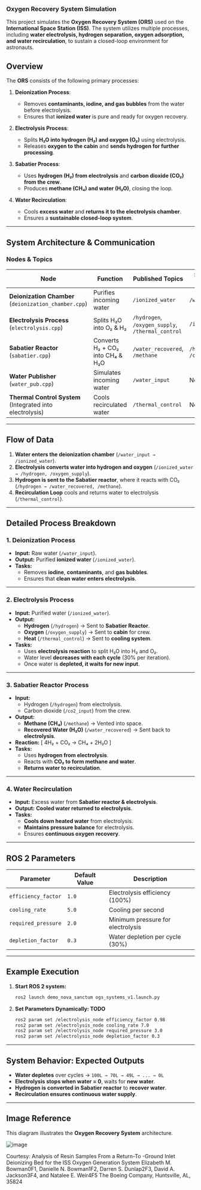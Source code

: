 
### **Oxygen Recovery System Simulation**

This project simulates the **Oxygen Recovery System (ORS)** used on the **International Space Station (ISS)**. The system utilizes multiple processes, including **water electrolysis, hydrogen separation, oxygen adsorption, and water recirculation**, to sustain a closed-loop environment for astronauts.

## **Overview**
The **ORS** consists of the following primary processes:

1. **Deionization Process**:
   - Removes **contaminants, iodine, and gas bubbles** from the water before electrolysis.
   - Ensures that **ionized water** is pure and ready for oxygen recovery.

2. **Electrolysis Process**:
   - Splits **H₂O into hydrogen (H₂) and oxygen (O₂)** using electrolysis.
   - Releases **oxygen to the cabin** and **sends hydrogen for further processing**.

3. **Sabatier Process**:
   - Uses **hydrogen (H₂) from electrolysis** and **carbon dioxide (CO₂) from the crew**.
   - Produces **methane (CH₄) and water (H₂O)**, closing the loop.

4. **Water Recirculation**:
   - Cools **excess water** and **returns it to the electrolysis chamber**.
   - Ensures a **sustainable closed-loop system**.

---

## **System Architecture & Communication**

### **Nodes & Topics**
| **Node** | **Function** | **Published Topics** | **Subscribed Topics** |
|----------|-------------|---------------------|---------------------|
| **Deionization Chamber** (`deionization_chamber.cpp`) | Purifies incoming water | `/ionized_water` | `/water_input` |
| **Electrolysis Process** (`electrolysis.cpp`) | Splits H₂O into O₂ & H₂ | `/hydrogen`, `/oxygen_supply`, `/thermal_control` | `/ionized_water` |
| **Sabatier Reactor** (`sabatier.cpp`) | Converts H₂ + CO₂ into CH₄ & H₂O | `/water_recovered`, `/methane` | `/hydrogen`, `/co2_input` |
| **Water Publisher** (`water_pub.cpp`) | Simulates incoming water | `/water_input` | None |
| **Thermal Control System** (Integrated into electrolysis) | Cools recirculated water | `/thermal_control` | None |

---

## **Flow of Data**
1. **Water enters the deionization chamber** (`/water_input → /ionized_water`).
2. **Electrolysis converts water into hydrogen and oxygen** (`/ionized_water → /hydrogen, /oxygen_supply`).
3. **Hydrogen is sent to the Sabatier reactor**, where it reacts with CO₂ (`/hydrogen → /water_recovered, /methane`).
4. **Recirculation Loop** cools and returns water to electrolysis (`/thermal_control`).

---

## **Detailed Process Breakdown**
### **1. Deionization Process**
- **Input:** Raw water (`/water_input`).
- **Output:** Purified **ionized water** (`/ionized_water`).
- **Tasks:**
  - Removes **iodine**, **contaminants**, and **gas bubbles**.
  - Ensures that **clean water enters electrolysis**.

---

### **2. Electrolysis Process**
- **Input:** Purified water (`/ionized_water`).
- **Output:**
  - **Hydrogen** (`/hydrogen`) → Sent to **Sabatier Reactor**.
  - **Oxygen** (`/oxygen_supply`) → Sent to **cabin** for crew.
  - **Heat** (`/thermal_control`) → Sent to **cooling system**.
- **Tasks:**
  - Uses **electrolysis reaction** to split H₂O into H₂ and O₂.
  - Water level **decreases with each cycle** (30% per iteration).
  - Once water is **depleted, it waits for new input**.

---

### **3. Sabatier Reactor Process**
- **Input:**
  - Hydrogen (`/hydrogen`) from electrolysis.
  - Carbon dioxide (`/co2_input`) from the crew.
- **Output:**
  - **Methane (CH₄)** (`/methane`) → Vented into space.
  - **Recovered Water (H₂O)** (`/water_recovered`) → Sent back to **electrolysis**.
- **Reaction:**
  \[
  4H₂ + CO₂ → CH₄ + 2H₂O
  \]
- **Tasks:**
  - Uses **hydrogen from electrolysis**.
  - Reacts with **CO₂ to form methane and water**.
  - **Returns water to recirculation**.

---

### **4. Water Recirculation**
- **Input:** Excess water from **Sabatier reactor & electrolysis**.
- **Output:** **Cooled water returned to electrolysis**.
- **Tasks:**
  - **Cools down heated water** from electrolysis.
  - **Maintains pressure balance** for electrolysis.
  - Ensures **continuous oxygen recovery**.

---

## **ROS 2 Parameters**
| **Parameter** | **Default Value** | **Description** |
|--------------|------------------|----------------|
| `efficiency_factor` | `1.0` | Electrolysis efficiency (100%) |
| `cooling_rate` | `5.0` | Cooling per second |
| `required_pressure` | `2.0` | Minimum pressure for electrolysis |
| `depletion_factor` | `0.3` | Water depletion per cycle (30%) |

---

## **Example Execution**
1. **Start ROS 2 system:**
   ```sh
   ros2 launch demo_nova_sanctum ogs_systems_v1.launch.py
   ```
2. **Set Parameters Dynamically: TODO**
   ```sh
   ros2 param set /electrolysis_node efficiency_factor 0.98
   ros2 param set /electrolysis_node cooling_rate 7.0
   ros2 param set /electrolysis_node required_pressure 3.0
   ros2 param set /electrolysis_node depletion_factor 0.3
   ```

---

## **System Behavior: Expected Outputs**
- **Water depletes** over cycles → `100L → 70L → 49L → ... → 0L`
- **Electrolysis stops when water = 0**, waits for **new water**.
- **Hydrogen is converted in Sabatier reactor** to **recover water**.
- **Recirculation ensures continuous water supply**.

---

## **Image Reference**
This diagram illustrates the **Oxygen Recovery System** architecture.

![image](https://github.com/user-attachments/assets/3b07155a-b415-404f-ba10-e230ec83b447)


Courtesy: Analysis of Resin Samples From a Return-To -Ground Inlet 
Deionizing Bed for the ISS Oxygen Generation System 
Elizabeth M. Bowman0F1, Danielle N. Bowman1F2, Darren S. Dunlap2F3, David A. Jackson3F4, and Natalee E. Weir4F5 
The Boeing Company, Huntsville, AL, 35824

